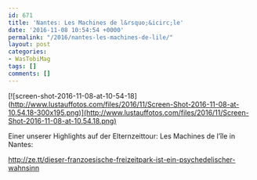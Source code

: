 ```yaml
---
id: 671
title: 'Nantes: Les Machines de l&rsquo;&icirc;le'
date: '2016-11-08 10:54:54 +0000'
permalink: "/2016/nantes-les-machines-de-lile/"
layout: post
categories:
- WasTobiMag
tags: []
comments: []
---
```

[![screen-shot-2016-11-08-at-10-54-18](<http://www.lustauffotos.com/files/2016/11/Screen-Shot-2016-11-08-at-10.54.18-300x195.png)](http://www.lustauffotos.com/files/2016/11/Screen-Shot-2016-11-08-at-10.54.18.png)>

Einer unserer Highlights auf der Elternzeittour: Les Machines de l’île in Nantes:

<http://ze.tt/dieser-franzoesische-freizeitpark-ist-ein-psychedelischer-wahnsinn>